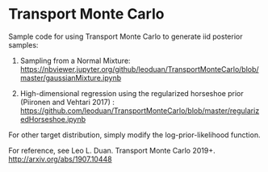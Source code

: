 # Transport Monte Carlo

Sample code for using Transport Monte Carlo to generate iid posterior samples:

1. Sampling from a Normal Mixture:
https://nbviewer.jupyter.org/github/leoduan/TransportMonteCarlo/blob/master/gaussianMixture.ipynb

2. High-dimensional regression using the regularized horseshoe prior (Piironen and Vehtari 2017) :
https://github.com/leoduan/TransportMonteCarlo/blob/master/regularizedHorseshoe.ipynb

For other target distribution, simply modify the log-prior-likelihood function.

For reference, see
Leo L. Duan. Transport Monte Carlo 2019+. http://arxiv.org/abs/1907.10448

